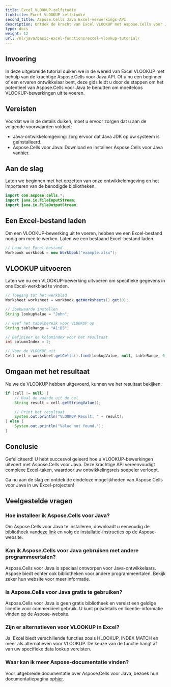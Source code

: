 ```yaml
---
title: Excel VLOOKUP-zelfstudie
linktitle: Excel VLOOKUP-zelfstudie
second_title: Aspose.Cells Java Excel-verwerkings-API
description: Ontdek de kracht van Excel VLOOKUP met Aspose.Cells voor Java uw ultieme gids voor moeiteloos gegevens ophalen.
type: docs
weight: 12
url: /nl/java/basic-excel-functions/excel-vlookup-tutorial/
---
```


## Invoering

In deze uitgebreide tutorial duiken we in de wereld van Excel VLOOKUP met behulp van de krachtige Aspose.Cells voor Java API. Of u nu een beginner of een ervaren ontwikkelaar bent, deze gids leidt u door de stappen om het potentieel van Aspose.Cells voor Java te benutten om moeiteloos VLOOKUP-bewerkingen uit te voeren.

## Vereisten

Voordat we in de details duiken, moet u ervoor zorgen dat u aan de volgende voorwaarden voldoet:

- Java-ontwikkelomgeving: zorg ervoor dat Java JDK op uw systeem is geïnstalleerd.
-  Aspose.Cells voor Java: Download en installeer Aspose.Cells voor Java van[hier](https://releases.aspose.com/cells/java/).

## Aan de slag

Laten we beginnen met het opzetten van onze ontwikkelomgeving en het importeren van de benodigde bibliotheken.

```java
import com.aspose.cells.*;
import java.io.FileInputStream;
import java.io.FileOutputStream;
```

## Een Excel-bestand laden

Om een VLOOKUP-bewerking uit te voeren, hebben we een Excel-bestand nodig om mee te werken. Laten we een bestaand Excel-bestand laden.

```java
// Laad het Excel-bestand
Workbook workbook = new Workbook("example.xlsx");
```

## VLOOKUP uitvoeren

Laten we nu een VLOOKUP-bewerking uitvoeren om specifieke gegevens in ons Excel-werkblad te vinden.

```java
// Toegang tot het werkblad
Worksheet worksheet = workbook.getWorksheets().get(0);

// Zoekwaarde instellen
String lookupValue = "John";

// Geef het tabelbereik voor VLOOKUP op
String tableRange = "A1:B5";

// Definieer de kolomindex voor het resultaat
int columnIndex = 2;

// Voer de VLOOKUP uit
Cell cell = worksheet.getCells().find(lookupValue, null, tableRange, 0, columnIndex);
```

## Omgaan met het resultaat

Nu we de VLOOKUP hebben uitgevoerd, kunnen we het resultaat bekijken.

```java
if (cell != null) {
    // Haal de waarde uit de cel
    String result = cell.getStringValue();

    // Print het resultaat
    System.out.println("VLOOKUP Result: " + result);
} else {
    System.out.println("Value not found.");
}
```

## Conclusie

Gefeliciteerd! U hebt succesvol geleerd hoe u VLOOKUP-bewerkingen uitvoert met Aspose.Cells voor Java. Deze krachtige API vereenvoudigt complexe Excel-taken, waardoor uw ontwikkelingsreis soepeler verloopt.

Ga nu aan de slag en ontdek de eindeloze mogelijkheden van Aspose.Cells voor Java in uw Excel-projecten!

## Veelgestelde vragen

### Hoe installeer ik Aspose.Cells voor Java?

 Om Aspose.Cells voor Java te installeren, downloadt u eenvoudig de bibliotheek van[deze link](https://releases.aspose.com/cells/java/) en volg de installatie-instructies op de Aspose-website.

### Kan ik Aspose.Cells voor Java gebruiken met andere programmeertalen?

Aspose.Cells voor Java is speciaal ontworpen voor Java-ontwikkelaars. Aspose biedt echter ook bibliotheken voor andere programmeertalen. Bekijk zeker hun website voor meer informatie.

### Is Aspose.Cells voor Java gratis te gebruiken?

Aspose.Cells voor Java is geen gratis bibliotheek en vereist een geldige licentie voor commercieel gebruik. U kunt prijsdetails en licentie-informatie vinden op de Aspose-website.

### Zijn er alternatieven voor VLOOKUP in Excel?

Ja, Excel biedt verschillende functies zoals HLOOKUP, INDEX MATCH en meer als alternatieven voor VLOOKUP. De keuze van de functie hangt af van uw specifieke data lookup vereisten.

### Waar kan ik meer Aspose-documentatie vinden?

 Voor uitgebreide documentatie over Aspose.Cells voor Java, bezoek hun documentatiepagina op[hier](https://reference.aspose.com/cells/java/).